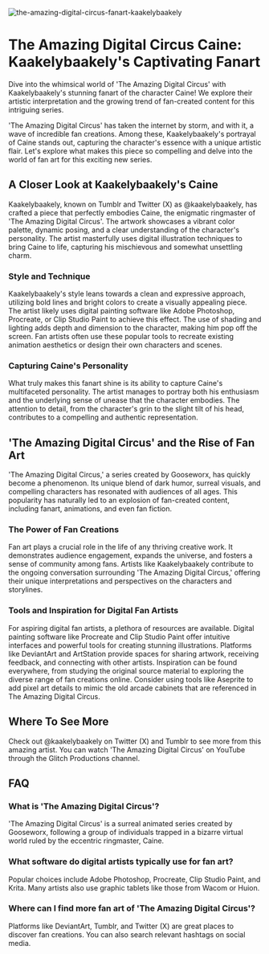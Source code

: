 ![the-amazing-digital-circus-fanart-kaakelybaakely](https://images.pexels.com/photos/2848399/pexels-photo-2848399.jpeg?auto=compress&cs=tinysrgb&fit=crop&h=627&w=1200)

# The Amazing Digital Circus Caine: Kaakelybaakely's Captivating Fanart

Dive into the whimsical world of 'The Amazing Digital Circus' with Kaakelybaakely's stunning fanart of the character Caine! We explore their artistic interpretation and the growing trend of fan-created content for this intriguing series.

'The Amazing Digital Circus' has taken the internet by storm, and with it, a wave of incredible fan creations. Among these, Kaakelybaakely's portrayal of Caine stands out, capturing the character's essence with a unique artistic flair. Let's explore what makes this piece so compelling and delve into the world of fan art for this exciting new series.

## A Closer Look at Kaakelybaakely's Caine

Kaakelybaakely, known on Tumblr and Twitter (X) as @kaakelybaakely, has crafted a piece that perfectly embodies Caine, the enigmatic ringmaster of 'The Amazing Digital Circus'. The artwork showcases a vibrant color palette, dynamic posing, and a clear understanding of the character's personality. The artist masterfully uses digital illustration techniques to bring Caine to life, capturing his mischievous and somewhat unsettling charm.

### Style and Technique

Kaakelybaakely's style leans towards a clean and expressive approach, utilizing bold lines and bright colors to create a visually appealing piece. The artist likely uses digital painting software like Adobe Photoshop, Procreate, or Clip Studio Paint to achieve this effect. The use of shading and lighting adds depth and dimension to the character, making him pop off the screen. Fan artists often use these popular tools to recreate existing animation aesthetics or design their own characters and scenes.

### Capturing Caine's Personality

What truly makes this fanart shine is its ability to capture Caine's multifaceted personality. The artist manages to portray both his enthusiasm and the underlying sense of unease that the character embodies. The attention to detail, from the character's grin to the slight tilt of his head, contributes to a compelling and authentic representation.

## 'The Amazing Digital Circus' and the Rise of Fan Art

'The Amazing Digital Circus,' a series created by Gooseworx, has quickly become a phenomenon. Its unique blend of dark humor, surreal visuals, and compelling characters has resonated with audiences of all ages. This popularity has naturally led to an explosion of fan-created content, including fanart, animations, and even fan fiction.

### The Power of Fan Creations

Fan art plays a crucial role in the life of any thriving creative work. It demonstrates audience engagement, expands the universe, and fosters a sense of community among fans. Artists like Kaakelybaakely contribute to the ongoing conversation surrounding 'The Amazing Digital Circus,' offering their unique interpretations and perspectives on the characters and storylines.

### Tools and Inspiration for Digital Fan Artists

For aspiring digital fan artists, a plethora of resources are available. Digital painting software like Procreate and Clip Studio Paint offer intuitive interfaces and powerful tools for creating stunning illustrations. Platforms like DeviantArt and ArtStation provide spaces for sharing artwork, receiving feedback, and connecting with other artists. Inspiration can be found everywhere, from studying the original source material to exploring the diverse range of fan creations online. Consider using tools like Aseprite to add pixel art details to mimic the old arcade cabinets that are referenced in The Amazing Digital Circus.

## Where To See More 

Check out @kaakelybaakely on Twitter (X) and Tumblr to see more from this amazing artist. You can watch 'The Amazing Digital Circus' on YouTube through the Glitch Productions channel.

## FAQ

### What is 'The Amazing Digital Circus'?

'The Amazing Digital Circus' is a surreal animated series created by Gooseworx, following a group of individuals trapped in a bizarre virtual world ruled by the eccentric ringmaster, Caine.

### What software do digital artists typically use for fan art?

Popular choices include Adobe Photoshop, Procreate, Clip Studio Paint, and Krita. Many artists also use graphic tablets like those from Wacom or Huion.

### Where can I find more fan art of 'The Amazing Digital Circus'?

Platforms like DeviantArt, Tumblr, and Twitter (X) are great places to discover fan creations. You can also search relevant hashtags on social media.

